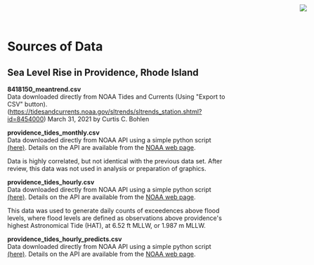 # Sources of Data
## Sea Level Rise in Providence, Rhode Island

<img
    src="https://www.cascobayestuary.org/wp-content/uploads/2014/04/logo_sm.jpg"
    style="position:absolute;top:10px;right:50px;" />

**8418150_meantrend.csv**  
Data downloaded directly from NOAA Tides and Currents (Using "Export to CSV"
button).
(https://tidesandcurrents.noaa.gov/sltrends/sltrends_station.shtml?id=8454000) 
March 31, 2021 by Curtis C. Bohlen

**providence_tides_monthly.csv**  
Data downloaded directly from NOAA API using a simple python script
[(here)](providence_tide_gage_monthly.py).
Details on the API are available from the
[NOAA web page](https://tidesandcurrents.noaa.gov/api/).

Data is highly correlated, but not identical with the previous data set. After
review, this data was not used in analysis or preparation of graphics.

**providence_tides_hourly.csv**  
Data downloaded directly from NOAA API using a simple python script
[(here)](providence_tide_gage_hourly.py).
Details on the API are available from the
[NOAA web page](https://tidesandcurrents.noaa.gov/api/).

This data was used to generate daily counts of exceedences above flood levels,
where flood levels are defined as observations above providence's highest 
Astronomical Tide (HAT), at 6.52 ft MLLW, or 1.987 m MLLW.

**providence_tides_hourly_predicts.csv**  
Data downloaded directly from NOAA API using a simple python script
[(here)](providence_tide_gage_hourly_predicts.py).
Details on the API are available from the
[NOAA web page](https://tidesandcurrents.noaa.gov/api/).


